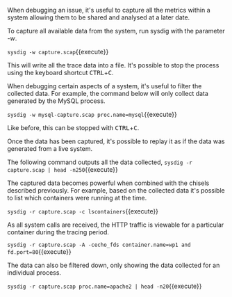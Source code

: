 When debugging an issue, it's useful to capture all the metrics within a system allowing them to be shared and analysed at a later date.

To capture all available data from the system, run sysdig with the parameter _-w_.

`sysdig -w capture.scap`{{execute}}

This will write all the trace data into a file. It's possible to stop the process using the keyboard shortcut  <kbd>CTRL</kbd>+<kbd>C</kbd>.

When debugging certain aspects of a system, it's useful to filter the collected data. For example, the command below will only collect data generated by the MySQL process.

 `sysdig -w mysql-capture.scap proc.name=mysql`{{execute}}

Like before, this can be stopped with <kbd>CTRL</kbd>+<kbd>C</kbd>.

Once the data has been captured, it's possible to replay it as if the data was generated from a live system.

The following command outputs all the data collected,  `sysdig -r capture.scap | head -n250`{{execute}}

The captured data becomes powerful when combined with the chisels described previously. For example, based on the collected data it's possible to list which containers were running at the time.

`sysdig -r capture.scap -c lscontainers`{{execute}}

As all system calls are received, the HTTP traffic is viewable for a particular container during the tracing period.

`sysdig -r capture.scap -A -cecho_fds container.name=wp1 and fd.port=80`{{execute}}

The data can also be filtered down, only showing the data collected for an individual process.

`sysdig -r capture.scap proc.name=apache2 | head -n20`{{execute}}
